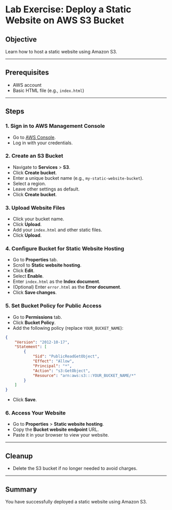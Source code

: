 # Lab Exercise: Deploy a Static Website on AWS S3 Bucket

## Objective
Learn how to host a static website using Amazon S3.

---

## Prerequisites
- AWS account
- Basic HTML file (e.g., `index.html`)

---

## Steps

### 1. Sign in to AWS Management Console
- Go to [AWS Console](https://aws.amazon.com/console/).
- Log in with your credentials.

### 2. Create an S3 Bucket
- Navigate to **Services** > **S3**.
- Click **Create bucket**.
- Enter a unique bucket name (e.g., `my-static-website-bucket`).
- Select a region.
- Leave other settings as default.
- Click **Create bucket**.

### 3. Upload Website Files
- Click your bucket name.
- Click **Upload**.
- Add your `index.html` and other static files.
- Click **Upload**.

### 4. Configure Bucket for Static Website Hosting
- Go to **Properties** tab.
- Scroll to **Static website hosting**.
- Click **Edit**.
- Select **Enable**.
- Enter `index.html` as the **Index document**.
- (Optional) Enter `error.html` as the **Error document**.
- Click **Save changes**.

### 5. Set Bucket Policy for Public Access
- Go to **Permissions** tab.
- Click **Bucket Policy**.
- Add the following policy (replace `YOUR_BUCKET_NAME`):

```json
{
    "Version": "2012-10-17",
    "Statement": [
        {
            "Sid": "PublicReadGetObject",
            "Effect": "Allow",
            "Principal": "*",
            "Action": "s3:GetObject",
            "Resource": "arn:aws:s3:::YOUR_BUCKET_NAME/*"
        }
    ]
}
```
- Click **Save**.

### 6. Access Your Website
- Go to **Properties** > **Static website hosting**.
- Copy the **Bucket website endpoint** URL.
- Paste it in your browser to view your website.

---

## Cleanup
- Delete the S3 bucket if no longer needed to avoid charges.

---

## Summary
You have successfully deployed a static website using Amazon S3.
